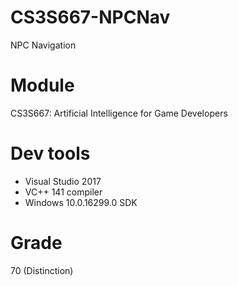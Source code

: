 # CS3S667-NPCNav
NPC Navigation
# Module
CS3S667: Artificial Intelligence for Game Developers
# Dev tools
* Visual Studio 2017
* VC++ 141 compiler
* Windows 10.0.16299.0 SDK
# Grade
70 (Distinction)
